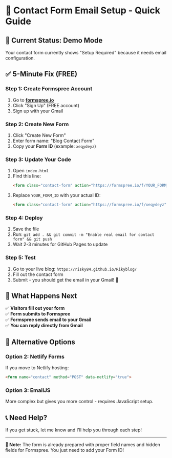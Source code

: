# 📧 Contact Form Email Setup - Quick Guide

## 🚨 Current Status: Demo Mode
Your contact form currently shows "Setup Required" because it needs email configuration.

## ✅ 5-Minute Fix (FREE)

### Step 1: Create Formspree Account
1. Go to **[formspree.io](https://formspree.io)**
2. Click "Sign Up" (FREE account)
3. Sign up with your Gmail

### Step 2: Create New Form
1. Click "Create New Form"
2. Enter form name: "Blog Contact Form"
3. Copy your **Form ID** (example: `xeqydeyz`)

### Step 3: Update Your Code
1. Open `index.html` 
2. Find this line:
   ```html
   <form class="contact-form" action="https://formspree.io/f/YOUR_FORM_ID" method="POST">
   ```
3. Replace `YOUR_FORM_ID` with your actual ID:
   ```html
   <form class="contact-form" action="https://formspree.io/f/xeqydeyz" method="POST">
   ```

### Step 4: Deploy
1. Save the file
2. Run: `git add . && git commit -m "Enable real email for contact form" && git push`
3. Wait 2-3 minutes for GitHub Pages to update

### Step 5: Test
1. Go to your live blog: `https://risky84.github.io/Rikyblog/`
2. Fill out the contact form
3. Submit - you should get the email in your Gmail! 📧

## 🎯 What Happens Next

✅ **Visitors fill out your form**  
✅ **Form submits to Formspree**  
✅ **Formspree sends email to your Gmail**  
✅ **You can reply directly from Gmail**  

## 🔧 Alternative Options

### Option 2: Netlify Forms
If you move to Netlify hosting:
```html
<form name="contact" method="POST" data-netlify="true">
```

### Option 3: EmailJS
More complex but gives you more control - requires JavaScript setup.

## 📞 Need Help?
If you get stuck, let me know and I'll help you through each step!

---
**📝 Note:** The form is already prepared with proper field names and hidden fields for Formspree. You just need to add your Form ID!
